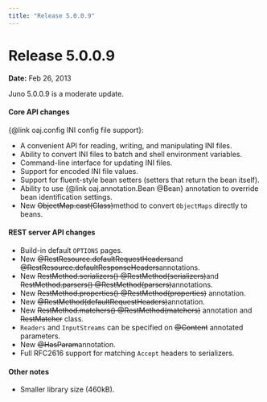 ```yaml
---
title: "Release 5.0.0.9"
---
```


# Release 5.0.0.9

**Date:** Feb 26, 2013

Juno 5.0.0.9 is a moderate update.
#### Core API changes

\{@link oaj.config INI config file support\}:
- A convenient API for reading, writing, and manipulating INI files.
- Ability to convert INI files to batch and shell environment variables.
- Command-line interface for updating INI files.
- Support for encoded INI file values.
- Support for fluent-style bean setters (setters that return the bean itself).
- Ability to use \{@link oaj.annotation.Bean @Bean\} annotation to override bean identification settings.
- New ~~ObjectMap.cast(Class)~~method to convert `ObjectMaps` directly to beans.

#### REST server API changes

- Build-in default `OPTIONS` pages.
- New ~~@RestResource.defaultRequestHeaders~~and ~~@RestResource.defaultResponseHeaders~~annotations.
- New ~~RestMethod.serializers() @RestMethod(serializers)~~and ~~RestMethod.parsers() @RestMethod(parsers)~~annotations.
- New ~~RestMethod.properties() @RestMethod(properties)~~ annotation.
- New ~~@RestMethod(defaultRequestHeaders)~~annotation.
- New ~~RestMethod.matchers() @RestMethod(matchers)~~ annotation and ~~RestMatcher~~ class.
- `Readers` and `InputStreams` can be specified on ~~@Content~~ annotated parameters.
- New ~~@HasParam~~annotation.
- Full RFC2616 support for matching `Accept` headers to serializers.		

#### Other notes

- Smaller library size (460kB).
